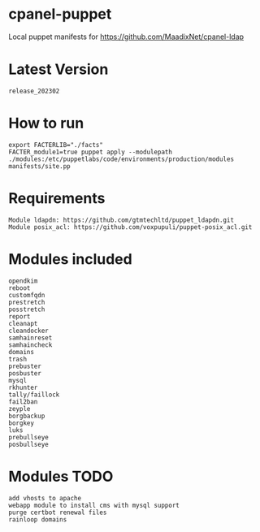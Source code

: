 # cpanel-puppet
Local puppet manifests for https://github.com/MaadixNet/cpanel-ldap

# Latest Version
    release_202302

# How to run

    export FACTERLIB="./facts"
    FACTER_module1=true puppet apply --modulepath ./modules:/etc/puppetlabs/code/environments/production/modules manifests/site.pp

# Requirements

    Module ldapdn: https://github.com/gtmtechltd/puppet_ldapdn.git
    Module posix_acl: https://github.com/voxpupuli/puppet-posix_acl.git

# Modules included

    opendkim
    reboot
    customfqdn
    prestretch
    posstretch
    report
    cleanapt
    cleandocker
    samhainreset
    samhaincheck
    domains
    trash
    prebuster
    posbuster
    mysql
    rkhunter
    tally/faillock
    fail2ban
    zeyple
    borgbackup
    borgkey
    luks
    prebullseye
    posbullseye

# Modules TODO

    add vhosts to apache
    webapp module to install cms with mysql support
    purge certbot renewal files
    rainloop domains


